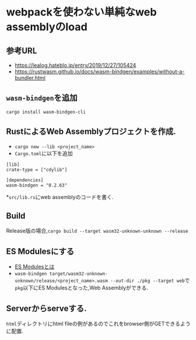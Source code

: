 # webpackを使わない単純なweb assemblyのload
## 参考URL
* https://lealog.hateblo.jp/entry/2019/12/27/105424
* https://rustwasm.github.io/docs/wasm-bindgen/examples/without-a-bundler.html
## `wasm-bindgen`を追加
`cargo install wasm-bindgen-cli`
## RustによるWeb Assemblyプロジェクトを作成.
* `cargo new --lib <project_name>`
* `Cargo.toml`に以下を追加
```
[lib]
crate-type = ["cdylib"]

[dependencies]
wasm-bindgen = "0.2.63"
```
*`src/lib.rs`にweb assemblyのコードを書く.

## Build
Release版の場合,`cargo build --target wasm32-unknown-unknown --release`

## ES Modulesにする
* [ES Modulesとは](https://codegrid.net/articles/2017-es-modules-1/)
* `wasm-bindgen target/wasm32-unknown-unknown/release/<project_name>.wasm --out-dir ./pkg --target web`で`pkg`以下にES Modulesとなった,Web Assemblyができる.

## Serverからserveする.
`html`ディレクトリにhtml fileの例があるのでこれをbrowser側がGETできるように配置.
